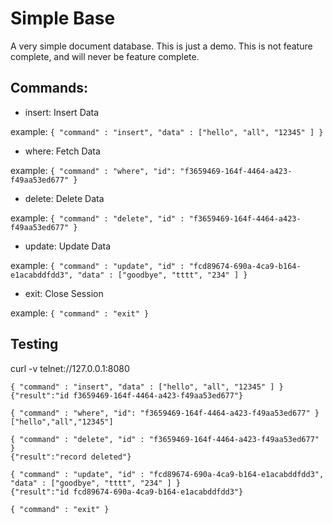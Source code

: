 # Simple Base
A very simple document database. This is just a demo. This is not feature complete, and will never be feature complete.

## Commands:
- insert: Insert Data

example: `{ "command" : "insert", "data" : ["hello", "all", "12345" ] }`

- where: Fetch Data

example: `{ "command" : "where", "id": "f3659469-164f-4464-a423-f49aa53ed677" }`

- delete: Delete Data

example: `{ "command" : "delete", "id" : "f3659469-164f-4464-a423-f49aa53ed677" }`

- update: Update Data

example: `{ "command" : "update", "id" : "fcd89674-690a-4ca9-b164-e1acabddfdd3", "data" : ["goodbye", "tttt", "234" ] }`

- exit: Close Session

example: `{ "command" : "exit" }`

## Testing
curl -v telnet://127.0.0.1:8080
```
{ "command" : "insert", "data" : ["hello", "all", "12345" ] }
{"result":"id f3659469-164f-4464-a423-f49aa53ed677"}

{ "command" : "where", "id": "f3659469-164f-4464-a423-f49aa53ed677" }
["hello","all","12345"]

{ "command" : "delete", "id" : "f3659469-164f-4464-a423-f49aa53ed677" }        
{"result":"record deleted"}

{ "command" : "update", "id" : "fcd89674-690a-4ca9-b164-e1acabddfdd3", "data" : ["goodbye", "tttt", "234" ] }
{"result":"id fcd89674-690a-4ca9-b164-e1acabddfdd3"}

{ "command" : "exit" }
```